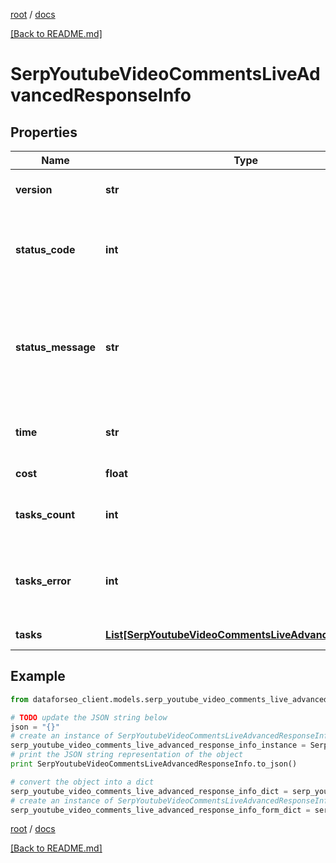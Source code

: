[root](./../ "root") / [docs](./ "docs")

[[Back to README.md]](./../README.md "[Back to README.md]")

# SerpYoutubeVideoCommentsLiveAdvancedResponseInfo

## Properties

Name | Type | Description | Notes
------------ | ------------- | ------------- | -------------
**version** | **str** | the current version of the API | [optional]
**status_code** | **int** | general status code you can find the full list of the response codes here | [optional]
**status_message** | **str** | general informational message you can find the full list of general informational messages here | [optional]
**time** | **str** | total execution time, seconds | [optional]
**cost** | **float** | total tasks cost, USD | [optional]
**tasks_count** | **int** | the number of tasks in the tasks array | [optional]
**tasks_error** | **int** | the number of tasks in the tasks array returned with an error | [optional]
**tasks** | [**List[SerpYoutubeVideoCommentsLiveAdvancedTaskInfo]**](SerpYoutubeVideoCommentsLiveAdvancedTaskInfo.md) | array of tasks | [optional]

## Example

```python
from dataforseo_client.models.serp_youtube_video_comments_live_advanced_response_info import SerpYoutubeVideoCommentsLiveAdvancedResponseInfo

# TODO update the JSON string below
json = "{}"
# create an instance of SerpYoutubeVideoCommentsLiveAdvancedResponseInfo from a JSON string
serp_youtube_video_comments_live_advanced_response_info_instance = SerpYoutubeVideoCommentsLiveAdvancedResponseInfo.from_json(json)
# print the JSON string representation of the object
print SerpYoutubeVideoCommentsLiveAdvancedResponseInfo.to_json()

# convert the object into a dict
serp_youtube_video_comments_live_advanced_response_info_dict = serp_youtube_video_comments_live_advanced_response_info_instance.to_dict()
# create an instance of SerpYoutubeVideoCommentsLiveAdvancedResponseInfo from a dict
serp_youtube_video_comments_live_advanced_response_info_form_dict = serp_youtube_video_comments_live_advanced_response_info.from_dict(serp_youtube_video_comments_live_advanced_response_info_dict)
```

  

[root](./../ "root") / [docs](./ "docs")

[[Back to README.md]](./../README.md "[Back to README.md]")